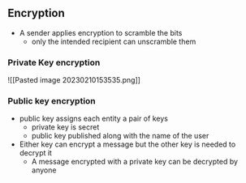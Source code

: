 
## Encryption
- A sender applies encryption to scramble the bits 
	- only the intended recipient can unscramble them 

### Private Key encryption
![[Pasted image 20230210153535.png]]

### Public key encryption 
- public key assigns each entity a pair of keys
	- private key is secret
	- public key published along with the name of the user 
- Either key can encrypt a message but the other key is needed to decrypt it 
	- A message encrypted with a private key can be decrypted by anyone 

